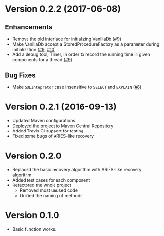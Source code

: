 
# Version 0.2.2 (2017-06-08)

## Enhancements

- Remove the old interface for initializing VanillaDb ([#9])
- Make VanillaDb accept a StoredProcedureFactory as a parameter during initialization ([#9], [#10])
- Add a debug tool, Timer, in order to record the running time in given components for a thread ([#9])

## Bug Fixes

- Make `SQLIntepretor` case insensitive to `SELECT` and `EXPLAIN` ([#8])

[#8]: https://github.com/vanilladb/vanillacore/pull/8
[#9]: https://github.com/vanilladb/vanillacore/pull/9
[#10]: https://github.com/vanilladb/vanillacore/pull/10

# Version 0.2.1 (2016-09-13)

- Updated Maven configurations
- Deployed the project to Maven Central Repository
- Added Travis CI support for testing
- Fixed some bugs of ARIES-like recovery

# Version 0.2.0

- Replaced the basic recovery algorithm with ARIES-like recovery algorithm
- Added test cases for each component
- Refactored the whole project
  - Removed most unused code
  - Unified the naming of methods

# Version 0.1.0

- Basic function works.
